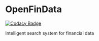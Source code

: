 # OpenFinData
[![Codacy Badge](https://api.codacy.com/project/badge/Grade/c4fc95bd9f23486787c949aca3074ae9)](https://www.codacy.com/app/AlekseyLobanov/Datatron)

Intelligent search system for financial data
